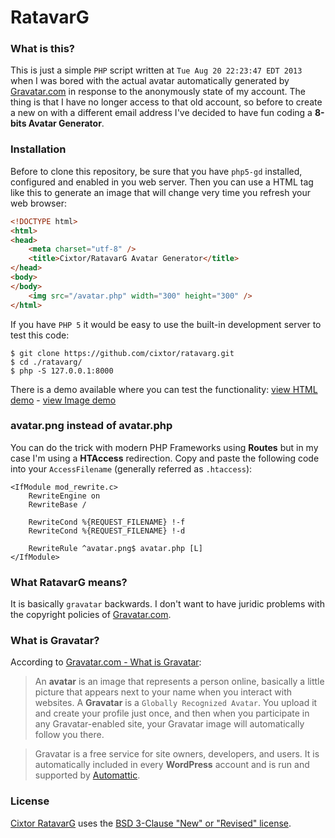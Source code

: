 # RatavarG

### What is this?

This is just a simple `PHP` script written at `Tue Aug 20 22:23:47 EDT 2013` when I was bored with the actual avatar automatically generated by [Gravatar.com](http://en.gravatar.com/) in response to the anonymously state of my account. The thing is that I have no longer access to that old account, so before to create a new on with a different email address I've decided to have fun coding a **8-bits Avatar Generator**.

### Installation

Before to clone this repository, be sure that you have `php5-gd` installed, configured and enabled in you web server. Then you can use a HTML tag like this to generate an image that will change very time you refresh your web browser:

```html
<!DOCTYPE html>
<html>
<head>
    <meta charset="utf-8" />
    <title>Cixtor/RatavarG Avatar Generator</title>
</head>
<body>
</body>
    <img src="/avatar.php" width="300" height="300" />
</html>
```

If you have `PHP 5` it would be easy to use the built-in development server to test this code:

```
$ git clone https://github.com/cixtor/ratavarg.git
$ cd ./ratavarg/
$ php -S 127.0.0.1:8000
```

There is a demo available where you can test the functionality: [view HTML demo](http://www.cixtor.org/gravatar) - [view Image demo](http://www.cixtor.org/gravatar/avatar.png)

### avatar.png instead of avatar.php

You can do the trick with modern PHP Frameworks using **Routes** but in my case I'm using a **HTAccess** redirection. Copy and paste the following code into your `AccessFilename` (generally referred as `.htaccess`):

```
<IfModule mod_rewrite.c>
    RewriteEngine on
    RewriteBase /

    RewriteCond %{REQUEST_FILENAME} !-f
    RewriteCond %{REQUEST_FILENAME} !-d

    RewriteRule ^avatar.png$ avatar.php [L]
</IfModule>
```

### What RatavarG means?

It is basically `gravatar` backwards. I don't want to have juridic problems with the copyright policies of [Gravatar.com](http://en.gravatar.com/).

### What is Gravatar?

According to [Gravatar.com - What is Gravatar](http://en.gravatar.com/support/what-is-gravatar/):

> An **avatar** is an image that represents a person online, basically a little picture that appears next to your name when you interact with websites. A **Gravatar** is a `Globally Recognized Avatar`. You upload it and create your profile just once, and then when you participate in any Gravatar-enabled site, your Gravatar image will automatically follow you there.

> Gravatar is a free service for site owners, developers, and users. It is automatically included in every **WordPress** account and is run and supported by [Automattic](http://automattic.com/).

### License

[Cixtor RatavarG](http://www.cixtor.com/) uses the [BSD 3-Clause "New" or "Revised" license](http://opensource.org/licenses/BSD-3-Clause).